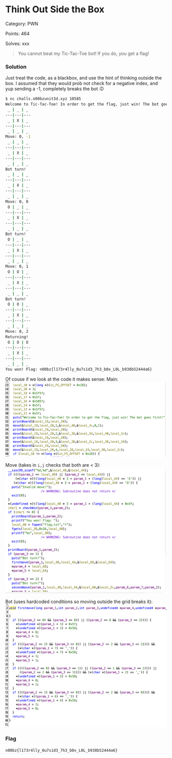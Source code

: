 # Think Out Side the Box

Category: PWN

Points: 464

Solves: xxx

>You cannot beat my Tic-Tac-Toe bot! If you do, you get a flag! 

### Solution

Just treat the code, as a blackbox, and use the hint of thinking outside the box. I assumed that they would prob not check for a negative index, and yup sending a -1, completely breaks the bot \:D


```bash
$ nc challs.n00bzunit3d.xyz 10585
Welcome to Tic-Tac-Toe! In order to get the flag, just win! The bot goes first!
 _ | _ | _ 
---|---|---
 _ | X | _ 
---|---|---
 _ | _ | _ 
Move: 0, -1
 _ | _ | _ 
---|---|---
 _ | X | _ 
---|---|---
 _ | _ | _ 
Bot turn!
 _ | _ | _ 
---|---|---
 _ | X | _ 
---|---|---
 _ | _ | _ 
Move: 0, 0
 O | _ | _ 
---|---|---
 _ | X | _ 
---|---|---
 _ | _ | _ 
Bot turn!
 O | _ | _ 
---|---|---
 _ | X | _ 
---|---|---
 _ | _ | _ 
Move: 0, 1
 O | O | _ 
---|---|---
 _ | X | _ 
---|---|---
 _ | _ | _ 
Bot turn!
 O | O | _ 
---|---|---
 _ | X | _ 
---|---|---
 _ | _ | _ 
Move: 0, 2
Returning!
 O | O | O 
---|---|---
 _ | X | _ 
---|---|---
 _ | _ | _ 
You won! Flag: n00bz{l173r4lly_0u7s1d3_7h3_b0x_L0L_b938b52444a6}
```

Of couse if we look at the code it makes sense:
Main:
![Main](/images/PwnMain.png)

Move (takes in `i,j` checks that both are < 3):
![Move](/images/PwnMove.png)

Bot (uses hardcoded conditions so moving outside the grid breaks it):
![Bot](/images/PwnBot.png)


### Flag

```n00bz{l173r4lly_0u7s1d3_7h3_b0x_L0L_b938b52444a6}```